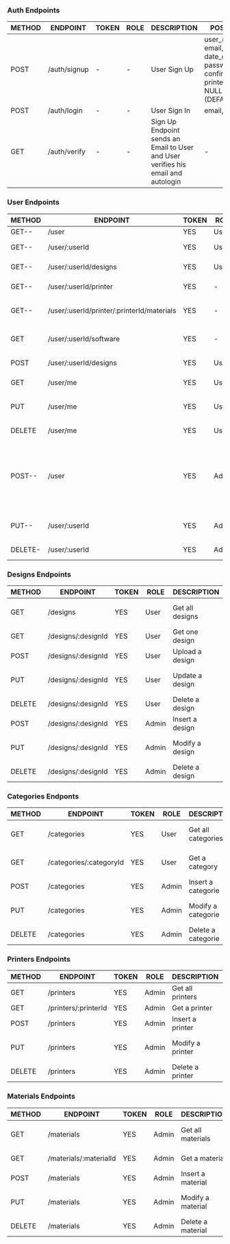 ### Auth Endpoints

| METHOD | ENDPOINT     | TOKEN | ROLE | DESCRIPTION           | POST PARAMS                                                 | RETURNS |
| ------ | ------------ | ----- | ---- | --------------------- | ----------------------------------------------------------- | ------- |
| POST   | /auth/signup | -     | -    | User Sign Up          | user_name, phone, email, date_of_birth, password, confirm_password, printer (DEFAULT NULL) designer (DEFAULT NULL) | "Please confirm email"   |
| POST   | /auth/login  | -     | -    | User Sign In          | email, password                                             | token   |
| GET    | /auth/verify | -     | -    | Sign Up Endpoint sends an Email to User and User verifies his email and autologin| -| token   |


### User Endpoints

| METHOD | ENDPOINT                  | TOKEN | ROLE  | DESCRIPTION                  | POST PARAMS                | RETURNS                              |
| ------ | ------------------------- | ----- | ----- | ---------------------------- | -------------------------- | ------------------------------------ |
| GET--  | /user                     | YES   | User  | Get all users                | -                          | [{ users }]                          |
| GET--  | /user/:userId             | YES   | User  | Get one user profile         | userId                     | { user }                             |
| GET--  | /user/:userId/designs     | YES   | User  | Get designs from a user      | userId                     | [{ designs }]                        |
| GET--  | /user/:userId/printer     | YES   | -     | Frontend gets user printers  | -                          | [{ printers }]                       |
| GET--  | /user/:userId/printer/:printerId/materials | YES  | - | Frontend gets user printer materials | -      | [{ materials }]                      |
| GET    | /user/:userId/software    | YES   | -     | Frontend gets user softwares | -                          | [{ softwares }]                      |
| POST   | /user/:userId/designs     | YES   | User  | Uploads a design             | designId, description, file| "Design uploaded"                    |
| GET    | /user/me                  | YES   | User  | Get self user profile        | -                          | { user }                             |
| PUT    | /user/me                  | YES   | User  | Update self user             | userId, param_to_update, value | "User updated"                   |
| DELETE | /user/me                  | YES   | User  | Delete self user             | -                          | "Profile deleted"                    |
| POST-- | /user                     | YES   | Admin | Create a user                | user_name, phone, email, date_of_birth, password, confirm_password, printer (DEFAULT NULL) designer (DEFAULT NULL) | "User created"    |
| PUT--  | /user/:userId             | YES   | Admin | Update user                  | user_id, param_to_update, value | "User updated"                  |
| DELETE-| /user/:userId             | YES   | Admin | Remove one user              | user_id                    | "Profile deleted"                    |


### Designs Endpoints

| METHOD | ENDPOINT             | TOKEN | ROLE  | DESCRIPTION                  | POST PARAMS                | RETURNS                     |
| ------ | -------------        | ----- | ----- | ---------------------------- | -------------------------- | --------------------------- |
| GET    | /designs             | YES   | User  | Get all designs              | -                          | [{ designs }]               |
| GET    | /designs/:designId   | YES   | User  | Get one design               | -                          | { designs }                 |
| POST   | /designs/:designId   | YES   | User  | Upload a design              | designObj                  | "Design inserted"           |
| PUT    | /designs/:designId   | YES   | User  | Update a design              | designObj, param_to_update, value | "Design updated"     |
| DELETE | /designs/:designId   | YES   | User  | Delete a design              | -                          | "Design deleted"            |
| POST   | /designs/:designId   | YES   | Admin | Insert a design              | designObj                  | "Design inserted"           |
| PUT    | /designs/:designId   | YES   | Admin | Modify a design              | designObj, param_to_update, value | "Design updated"     |
| DELETE | /designs/:designId   | YES   | Admin | Delete a design              | designObj                  | "Design deleted"            |


### Categories Endponts

| METHOD | ENDPOINT                  | TOKEN | ROLE  | DESCRIPTION                  | POST PARAMS                | RETURNS                              |
| ------ | ------------------------- | ----- | ----- | ---------------------------- | -------------------------- | ------------------------------------ |
| GET    | /categories               | YES   | User  | Get all categories           | -                          | [{ categories }]                     |
| GET    | /categories/:categoryId   | YES   | User  | Get a category               | -                          | { categorie }                        |
| POST   | /categories               | YES   | Admin | Insert a categorie           | categoryObj                | "Category inserted"                  |
| PUT    | /categories               | YES   | Admin | Modify a categorie           | categoryObj, param_to_update, value | "Category updated"          |
| DELETE | /categories               | YES   | Admin | Delete a categorie           | categorObj                 | "Category deleted"                   |


### Printers Endpoints

| METHOD | ENDPOINT             | TOKEN | ROLE  | DESCRIPTION           | POST PARAMS                        | RETURNS                              |
| ------ | -------------------- | ----- | ----- | --------------------- | ---------------------------------- | ------------------------------------ |
| GET    | /printers            | YES   | Admin | Get all printers      | -                                  | [{ printers }]                       |
| GET    | /printers/:printerId | YES   | Admin | Get a printer         | -                                  | { printer }                          |
| POST   | /printers            | YES   | Admin | Insert a printer      | printerObj                         | "Printer inserted"                   |
| PUT    | /printers            | YES   | Admin | Modify a printer      | printerObj, param_to_update, value | "Printer updated"                    |
| DELETE | /printers            | YES   | Admin | Delete a printer      | printerObj                         | "Printer deleted"                    |


### Materials Endpoints

| METHOD | ENDPOINT               | TOKEN | ROLE  | DESCRIPTION           | POST PARAMS                         | RETURNS                    |
| ------ | ---------------------- | ----- | ----- | --------------------- | ----------------------------------- | -------------------------- |
| GET    | /materials             | YES   | Admin | Get all materials     | -                                   | [{ materials }]            |
| GET    | /materials/:materialId | YES   | Admin | Get a material        | -                                   | { material }               |
| POST   | /materials             | YES   | Admin | Insert a material     | materialObj                         | "Material inserted"        |
| PUT    | /materials             | YES   | Admin | Modify a material     | materialObj, param_to_update, value | "Material updated"         |
| DELETE | /materials             | YES   | Admin | Delete a material     | materialObj                         | "Material deleted"         |


